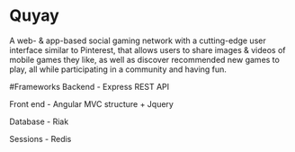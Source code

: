 # Quyay

A web- & app-based social gaming network with a cutting-edge user interface similar to Pinterest,
that allows users to share images & videos of mobile games they like, as well as discover recommended 
new games to play, all while participating in a community and having fun.

#Frameworks
Backend - Express REST API

Front end - Angular MVC structure + Jquery

Database - Riak

Sessions - Redis